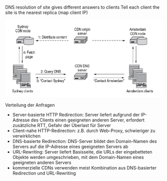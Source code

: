 


DNS resolution of site gives different answers to clients Tell each client the site is the nearest replica (map client IP)




![](image/Pasted%20image%2020241031225046.png)


Verteilung der Anfragen
- Server-basierte HTTP Redirection: Server liefert aufgrund der IP-Adresse des Clients einen geeigneten anderen Server, erfordert zusätzliche RTT, Gefahr der Überlast für Server
- Client-nahe HTTP-Redirection: z.B. durch Web-Proxy, schwieriger zu verwirklichen
- DNS-basierte Redirection: DNS-Server bildet den Domain-Namen des Servers auf die IP-Adresse eines geeigneten Servers ab
- URL-Rewriting: Server liefert Basisseite, die URLs der eingebetteten Objekte werden umgeschrieben, mit dem Domain-Namen eines geeigneten anderen Servers
- kommerzielle CDNs verwenden meist Kombination aus DNS-basierter Redirection und URL-Rewriting

